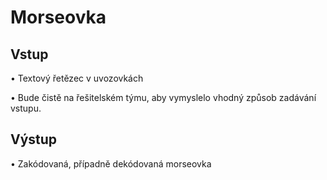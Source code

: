 # Morseovka

## Vstup
• Textový řetězec v uvozovkách

• Bude čistě na řešitelském týmu, aby vymyslelo vhodný způsob zadávání vstupu.

## Výstup
• Zakódovaná, případně dekódovaná morseovka
